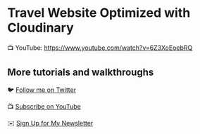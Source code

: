 # Travel Website Optimized with Cloudinary

📺 YouTube: https://www.youtube.com/watch?v=6Z3XoEoebRQ

## More tutorials and walkthroughs

🐦 [Follow me on Twitter](https://twitter.com/colbyfayock)

📺 [Subscribe on YouTube](https://www.youtube.com/colbyfayock)

✉️ [Sign Up for My Newsletter](https://colbyfayock.com/newsletter)

